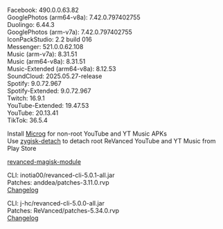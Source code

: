 Facebook: 490.0.0.63.82  
GooglePhotos (arm64-v8a): 7.42.0.797402755  
Duolingo: 6.44.3  
GooglePhotos (arm-v7a): 7.42.0.797402755  
IconPackStudio: 2.2 build 016  
Messenger: 521.0.0.62.108  
Music (arm-v7a): 8.31.51  
Music (arm64-v8a): 8.31.51  
Music-Extended (arm64-v8a): 8.12.53  
SoundCloud: 2025.05.27-release  
Spotify: 9.0.72.967  
Spotify-Extended: 9.0.72.967  
Twitch: 16.9.1  
YouTube-Extended: 19.47.53  
YouTube: 20.13.41  
TikTok: 36.5.4  

Install [Microg](https://github.com/ReVanced/GmsCore/releases) for non-root YouTube and YT Music APKs  
Use [zygisk-detach](https://github.com/j-hc/zygisk-detach) to detach root ReVanced YouTube and YT Music from Play Store  

[revanced-magisk-module](https://github.com/j-hc/revanced-magisk-module)
  
CLI: inotia00/revanced-cli-5.0.1-all.jar  
Patches: anddea/patches-3.11.0.rvp  
[Changelog](https://github.com/anddea/revanced-patches/releases/tag/v3.11.0)

CLI: j-hc/revanced-cli-5.0.0-all.jar  
Patches: ReVanced/patches-5.34.0.rvp  
[Changelog](https://github.com/ReVanced/revanced-patches/releases/tag/v5.34.0)  
